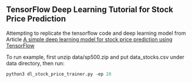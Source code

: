 ## TensorFlow Deep Learning Tutorial for Stock Price Prediction

Attempting to replicate the tensorflow code and deep learning model from Article [A simple deep learning model for stock price prediction using TensorFlow](https://medium.com/mlreview/a-simple-deep-learning-model-for-stock-price-prediction-using-tensorflow-30505541d877)

To run example, first unzip data/sp500.zip and put data_stocks.csv under data directory, then run:
```python
python3 dl_stock_price_trainer.py -ep 20
```